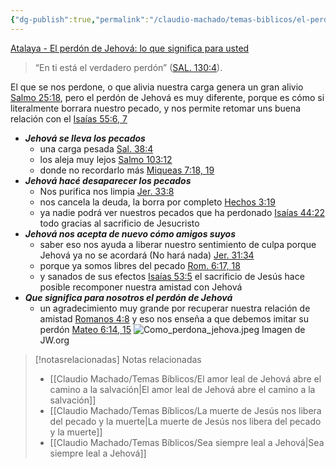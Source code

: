 ```yaml
---
{"dg-publish":true,"permalink":"/claudio-machado/temas-biblicos/el-perdon-de-jehova-lo-que-significa-para-usted/","title":"El perdón de Jehová -  lo que significa para usted","tags":["Perdón","Jehová"]}
---
```


[Atalaya - El perdón de Jehová: lo que significa para usted](https://wol.jw.org/es/wol/tc/r4/lp-s/2025284/1) 

>“En ti está el verdadero perdón” ([SAL. 130:4](https://wol.jw.org/es/wol/bc/r4/lp-s/2025291/0/0)).

El que se nos perdone, o que alivia nuestra carga genera un gran alivio [Salmo 25:18](https://wol.jw.org/es/wol/bc/r4/lp-s/2025291/4/0), pero el perdón de Jehová es muy diferente, porque es cómo si literalmente borrara nuestro pecado, y nos permite retomar uns buena relación con el [Isaías 55:6, 7](https://wol.jw.org/es/wol/bc/r4/lp-s/2025291/2/0)

- ***Jehová se lleva los pecados*** 
  - una carga pesada [Sal. 38:4](https://wol.jw.org/es/wol/b/r4/lp-s/nwtsty/19/38#v=19:38:4) 
  - los aleja muy lejos [Salmo 103:12](https://wol.jw.org/es/wol/bc/r4/lp-s/2025291/5/0) 
  - donde no recordarlo más [Miqueas 7:18, 19](https://wol.jw.org/es/wol/bc/r4/lp-s/2025291/7/0) 
- ***Jehová hacé desaparecer los pecados***
  - Nos purifica nos limpia [ Jer. 33:8](https://wol.jw.org/es/wol/bc/r4/lp-s/2025291/9/2)
  - nos cancela la deuda, la borra por completo [Hechos 3:19](https://wol.jw.org/es/wol/bc/r4/lp-s/2025291/12/0) 
  - ya nadie podrá ver nuestros pecados que ha perdonado [Isaías 44:22](https://wol.jw.org/es/wol/bc/r4/lp-s/2025291/14/0) todo gracias al sacrificio de Jesucristo 
- ***Jehová nos acepta de nuevo cómo amigos suyos***
  - saber eso nos ayuda a liberar nuestro sentimiento de culpa porque Jehová ya no se acordará (No hará nada) [Jer. 31:34](https://wol.jw.org/es/wol/bc/r4/lp-s/2025291/15/0) 
  - porque ya somos libres del pecado [Rom. 6:17, 18](https://wol.jw.org/es/wol/bc/r4/lp-s/2025291/18/0) 
  - y sanados de sus efectos [Isaías 53:5](https://wol.jw.org/es/wol/bc/r4/lp-s/2025291/19/0) el sacrificio de Jesús hace posible recomponer nuestra amistad con Jehová
- ***Que significa para nosotros el perdón de Jehová***
  - un agradecimiento muy grande por recuperar nuestra relación de amistad [Romanos 4:8](https://wol.jw.org/es/wol/bc/r4/lp-s/2025291/22/0) y eso nos enseña a que debemos imitar su perdón [Mateo 6:14, 15](https://wol.jw.org/es/wol/b/r4/lp-s/nwtsty/40/6#v=40:6:14-40:6:15) 
![Como_perdona_jehova.jpeg](/img/user/07%20-%20Personal/Im%C3%A1genes/Como_perdona_jehova.jpeg)
<span class="pie-foto">Imagen de JW.org</span>



> [!notasrelacionadas] Notas relacionadas
> - [[Claudio Machado/Temas Bíblicos/El amor leal de Jehová abre el camino a la salvación\|El amor leal de Jehová abre el camino a la salvación]]
> - [[Claudio Machado/Temas Bíblicos/La muerte de Jesús nos libera del pecado y la muerte\|La muerte de Jesús nos libera del pecado y la muerte]]
> - [[Claudio Machado/Temas Bíblicos/Sea siempre leal a Jehová\|Sea siempre leal a Jehová]]

